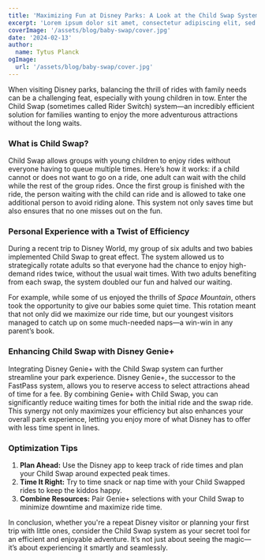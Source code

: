 ```yaml
---
title: 'Maximizing Fun at Disney Parks: A Look at the Child Swap System'
excerpt: 'Lorem ipsum dolor sit amet, consectetur adipiscing elit, sed do eiusmod tempor incididunt ut labore et dolore magna aliqua. Praesent elementum facilisis leo vel fringilla est ullamcorper eget. At imperdiet dui accumsan sit amet nulla facilities morbi tempus.'
coverImage: '/assets/blog/baby-swap/cover.jpg'
date: '2024-02-13'
author:
  name: Tytus Planck
ogImage:
  url: '/assets/blog/baby-swap/cover.jpg'
---
```


When visiting Disney parks, balancing the thrill of rides with family needs can be a challenging feat, especially with young children in tow. Enter the Child Swap (sometimes called Rider Switch) system—an incredibly efficient solution for families wanting to enjoy the more adventurous attractions without the long waits.

### What is Child Swap?

Child Swap allows groups with young children to enjoy rides without everyone having to queue multiple times. Here’s how it works: if a child cannot or does not want to go on a ride, one adult can wait with the child while the rest of the group rides. Once the first group is finished with the ride, the person waiting with the child can ride and is allowed to take one additional person to avoid riding alone. This system not only saves time but also ensures that no one misses out on the fun.

### Personal Experience with a Twist of Efficiency

During a recent trip to Disney World, my group of six adults and two babies implemented Child Swap to great effect. The system allowed us to strategically rotate adults so that everyone had the chance to enjoy high-demand rides twice, without the usual wait times. With two adults benefiting from each swap, the system doubled our fun and halved our waiting.

For example, while some of us enjoyed the thrills of _Space Mountain_, others took the opportunity to give our babies some quiet time. This rotation meant that not only did we maximize our ride time, but our youngest visitors managed to catch up on some much-needed naps—a win-win in any parent’s book.

### Enhancing Child Swap with Disney Genie+

Integrating Disney Genie+ with the Child Swap system can further streamline your park experience. Disney Genie+, the successor to the FastPass system, allows you to reserve access to select attractions ahead of time for a fee. By combining Genie+ with Child Swap, you can significantly reduce waiting times for both the initial ride and the swap ride. This synergy not only maximizes your efficiency but also enhances your overall park experience, letting you enjoy more of what Disney has to offer with less time spent in lines.

### Optimization Tips

1. **Plan Ahead:** Use the Disney app to keep track of ride times and plan your Child Swap around expected peak times.
2. **Time It Right:** Try to time snack or nap time with your Child Swapped rides to keep the kiddos happy.
3. **Combine Resources:** Pair Genie+ selections with your Child Swap to minimize downtime and maximize ride time.

In conclusion, whether you're a repeat Disney visitor or planning your first trip with little ones, consider the Child Swap system as your secret tool for an efficient and enjoyable adventure. It’s not just about seeing the magic—it’s about experiencing it smartly and seamlessly.
